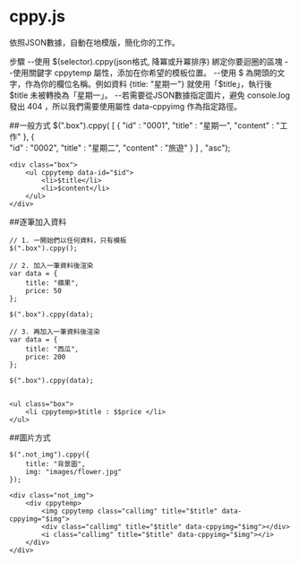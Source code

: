 cppy.js
=======
依照JSON數據，自動在地模版，簡化你的工作。

步驟
--使用 $(selector).cppy(json格式, 降冪或升冪排序) 綁定你要迴圈的區塊
--使用關鍵字 cppytemp 屬性，添加在你希望的模板位置。
--使用 $ 為開頭的文字，作為你的欄位名稱。例如資料 {title: "星期一"} 就使用「$title」，執行後 $title 未被轉換為「星期一」。
--若需要從JSON數據指定圖片，避免 console.log 發出 404 ，所以我們需要使用屬性 data-cppyimg 作為指定路徑。

##一般方式
    $(".box").cppy(
        [
            {
                "id" : "0001",
                "title" : "星期一",
                "content" : "工作"
            },
            {   
                "id" : "0002",
                "title" : "星期二", 
                "content" : "旅遊"
            }
        ]
    , "asc");
    
    <div class="box">
        <ul cppytemp data-id="$id">
            <li>$title</li>
            <li>$content</li>
        </ul>
    </div>
    
    
##逐筆加入資料

    // 1. 一開始們以任何資料，只有模板
    $(".box").cppy();
    
    // 2. 加入一筆資料後渲染
    var data = {
        title: "蘋果",
        price: 50
    };

    $(".box").cppy(data);

    // 3. 再加入一筆資料後渲染
    var data = {
        title: "西瓜",
        price: 200
    };

    $(".box").cppy(data);


    <ul class="box">
        <li cppytemp>$title : $$price </li>
    </ul>
    
##圖片方式

    $(".not_img").cppy({
        title: "背景圖",
        img: "images/flower.jpg"
    });
    
    <div class="not_img">
        <div cppytemp>
            <img cppytemp class="callimg" title="$title" data-cppyimg="$img">
            <div class="callimg" title="$title" data-cppyimg="$img"></div>
            <i class="callimg" title="$title" data-cppyimg="$img"></i>
        </div>
    </div>
    
